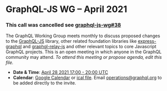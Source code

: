 # GraphQL-JS WG – April 2021

### This call was cancelled see [graphql-js-wg#38](https://github.com/graphql/graphql-js-wg/issues/38)

The GraphQL Working Group meets monthly to discuss proposed changes to the [GraphQL-JS](https://github.com/graphql/graphql-spec) library, other related foundation libraries like [express-graphql](https://github.com/graphql/express-graphql) and [graphql-relay-js](https://github.com/graphql/graphql-relay-js) and other
relevant topics to core Javascript GraphQL projects. This is an open meeting in which
anyone in the GraphQL community may attend. *To attend this meeting or propose
agenda, edit this file.*

- **Date & Time**: [April 28 2021 17:00 - 20:00 UTC](https://www.timeanddate.com/worldclock/meetingdetails.html?year=2021&month=04&day=28&hour=17&min=0&sec=0&p1=224&p2=179&p3=136&p4=37&p5=239&p6=101&p7=152)
- **Calendar**:
[Google Calendar](https://calendar.google.com/calendar/embed?src=linuxfoundation.org_ik79t9uuj2p32i3r203dgv5mo8%40group.calendar.google.com) or [ical file](https://calendar.google.com/calendar/ical/linuxfoundation.org_ik79t9uuj2p32i3r203dgv5mo8%40group.calendar.google.com/public/basic.ics). Email [operations@graphql.org](mailto:operations@graphql.org) to be added directly to the invite.
